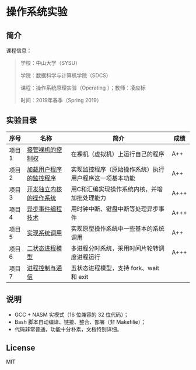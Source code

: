 # 操作系统实验

## 简介

课程信息：

> 学校：中山大学（SYSU）
>
> 学院：数据科学与计算机学院（SDCS）
>
> 课程：操作系统原理实验（Operating ）；教师：凌应标
>
> 时间：2019年春季（Spring 2019）



## 实验目录

| 序号   | 名称                                                   | 简介                                                   | 成绩 |
| ------ | ------------------------------------------------------ | ------------------------------------------------------ | ---- |
| 项目 1 | [接管裸机的控制权](项目1_接管裸机的控制权)             | 在裸机（虚拟机）上运行自己的程序                       | A++  |
| 项目 2 | [加载用户程序的监控程序](项目2_加载用户程序的监控程序) | 实现监控程序（原始操作系统）执行用户程序这一项基本功能 | A++  |
| 项目 3 | [开发独立内核的操作系统](项目3_开发独立内核的操作系统) | 用C和汇编实现操作系统内核，并增加批处理能力            | A+++ |
| 项目 4 | [异步事件编程技术](项目4_异步事件编程技术)             | 用时钟中断、键盘中断等处理异步事件                     | A+++ |
| 项目 5 | [实现系统调用](项目5_实现系统调用)                     | 实现原型操作系统中一些基本的系统调用                   | A++  |
| 项目 6 | [二状态进程模型](项目6_二状态进程模型)                 | 多进程分时系统，采用时间片轮转调度进程运行             | A+++ |
| 项目 7 | [进程控制与通信](项目7_进程控制与通信)                 | 五状态进程模型，支持 fork、wait 和 exit                |      |



## 说明

* GCC + NASM 实模式（16 位兼容的 32 位代码）；
* Bash 脚本自动编译、链接、整合、部署（非 Makefilie）；
* 代码非常普通，功能十分朴素，文档特别详细。



## License

MIT